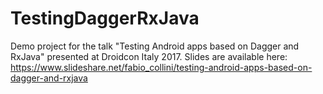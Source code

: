 # TestingDaggerRxJava
Demo project for the talk "Testing Android apps based on Dagger and RxJava" presented at Droidcon Italy 2017. Slides are available here: https://www.slideshare.net/fabio_collini/testing-android-apps-based-on-dagger-and-rxjava
